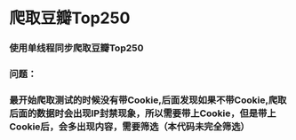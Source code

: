 # 爬取豆瓣Top250
### 使用单线程同步爬取豆瓣Top250
### 问题：
### 最开始爬取测试的时候没有带Cookie,后面发现如果不带Cookie,爬取后面的数据时会出现IP封禁现象，所以需要带上Cookie，但是带上Cookie后，会多出现内容，需要筛选（本代码未完全筛选）
